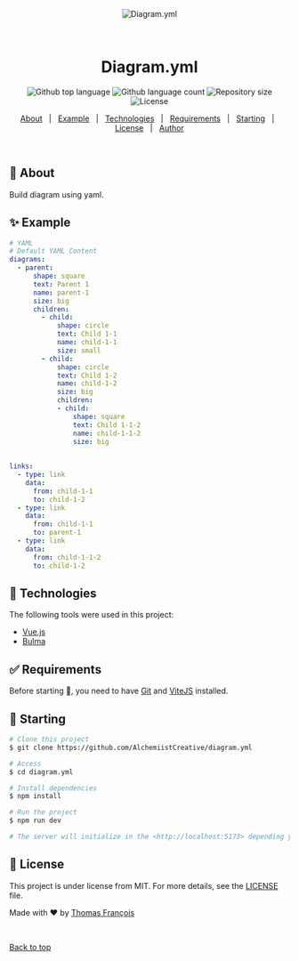 <div align="center" id="top"> 
  <img src="./.github/app.gif" alt="Diagram.yml" />

  &#xa0;

  <!-- <a href="https://diagramyml.netlify.app">Demo</a> -->
</div>

<h1 align="center">Diagram.yml</h1>

<p align="center">
  <img alt="Github top language" src="https://img.shields.io/github/languages/top/AlchemiistCreative/diagram.yml?color=56BEB8">

  <img alt="Github language count" src="https://img.shields.io/github/languages/count/AlchemiistCreative/diagram.yml?color=56BEB8">

  <img alt="Repository size" src="https://img.shields.io/github/repo-size/AlchemiistCreative/diagram.yml?color=56BEB8">

  <img alt="License" src="https://img.shields.io/github/license/AlchemiistCreative/diagram.yml?color=56BEB8">

  <!-- <img alt="Github issues" src="https://img.shields.io/github/issues/AlchemiistCreative/diagram-yml?color=56BEB8" /> -->

  <!-- <img alt="Github forks" src="https://img.shields.io/github/forks/AlchemiistCreative/diagram-yml?color=56BEB8" /> -->

  <!-- <img alt="Github stars" src="https://img.shields.io/github/stars/AlchemiistCreative/diagram-yml?color=56BEB8" /> -->
</p>

<!-- Status -->

<!-- <h4 align="center"> 
	🚧  Diagram Yml 🚀 Under construction...  🚧
</h4> 

<hr> -->

<p align="center">
  <a href="#dart-about">About</a> &#xa0; | &#xa0; 
  <a href="#sparkles-example">Example</a> &#xa0; | &#xa0;
  <a href="#rocket-technologies">Technologies</a> &#xa0; | &#xa0;
  <a href="#white_check_mark-requirements">Requirements</a> &#xa0; | &#xa0;
  <a href="#checkered_flag-starting">Starting</a> &#xa0; | &#xa0;
  <a href="#memo-license">License</a> &#xa0; | &#xa0;
  <a href="https://github.com/AlchemiistCreative" target="_blank">Author</a>
</p>

<br>

## :dart: About ##

Build diagram using yaml.

## :sparkles: Example ##


``` yaml
# YAML
# Default YAML Content
diagrams:
  - parent:
      shape: square
      text: Parent 1
      name: parent-1
      size: big
      children:
        - child:
            shape: circle
            text: Child 1-1
            name: child-1-1
            size: small
        - child:
            shape: circle
            text: Child 1-2
            name: child-1-2
            size: big
            children:
            - child:
                shape: square
                text: Child 1-1-2
                name: child-1-1-2
                size: big
        
                
links:
  - type: link
    data:
      from: child-1-1
      to: child-1-2
  - type: link
    data:
      from: child-1-1
      to: parent-1
  - type: link
    data:
      from: child-1-1-2
      to: child-1-2
```

## :rocket: Technologies ##

The following tools were used in this project:

- [Vue.js](https://vuejs.org/)
- [Bulma](https://bulma.io)

## :white_check_mark: Requirements ##

Before starting :checkered_flag:, you need to have [Git](https://git-scm.com) and [ViteJS](https://vitejs.dev/) installed.

## :checkered_flag: Starting ##

```bash
# Clone this project
$ git clone https://github.com/AlchemiistCreative/diagram.yml

# Access
$ cd diagram.yml

# Install dependencies
$ npm install

# Run the project
$ npm run dev

# The server will initialize in the <http://localhost:5173> depending your vite configuration.
```

## :memo: License ##

This project is under license from MIT. For more details, see the [LICENSE](LICENSE.md) file.


Made with :heart: by <a href="https://github.com/AlchemiistCreative" target="_blank">Thomas François</a>

&#xa0;

<a href="#top">Back to top</a>
